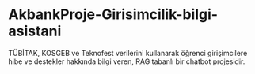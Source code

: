 # AkbankProje-Girisimcilik-bilgi-asistani
TÜBİTAK, KOSGEB ve Teknofest verilerini kullanarak öğrenci girişimcilere hibe ve destekler hakkında bilgi veren, RAG tabanlı bir chatbot projesidir.

